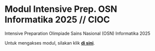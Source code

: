# Modul Intensive Prep. OSN Informatika 2025 // CIOC
Intensive Preparation Olimpiade Sains Nasional (OSN) Informatika 2025

Untuk mengakses modul, silakan klik **[di sini](https://github.com/cts-ioc/intensive-prep-osn-2025/wiki)**.

